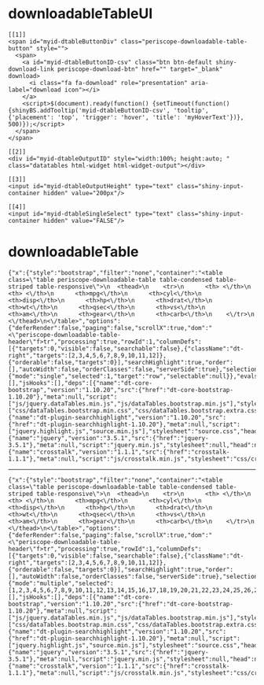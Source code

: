 # downloadableTableUI

    [[1]]
    <span id="myid-dtableButtonDiv" class="periscope-downloadable-table-button" style="">
      <span>
        <a id="myid-dtableButtonID-csv" class="btn btn-default shiny-download-link periscope-download-btn" href="" target="_blank" download>
          <i class="fa fa-download" role="presentation" aria-label="download icon"></i>
        </a>
        <script>$(document).ready(function() {setTimeout(function() {shinyBS.addTooltip('myid-dtableButtonID-csv', 'tooltip', {'placement': 'top', 'trigger': 'hover', 'title': 'myHoverText'})}, 500)});</script>
      </span>
    </span>
    
    [[2]]
    <div id="myid-dtableOutputID" style="width:100%; height:auto; " class="datatables html-widget html-widget-output"></div>
    
    [[3]]
    <input id="myid-dtableOutputHeight" type="text" class="shiny-input-container hidden" value="200px"/>
    
    [[4]]
    <input id="myid-dtableSingleSelect" type="text" class="shiny-input-container hidden" value="FALSE"/>
    

# downloadableTable

    {"x":{"style":"bootstrap","filter":"none","container":"<table class=\"table periscope-downloadable-table table-condensed table-striped table-responsive\">\n  <thead>\n    <tr>\n      <th> <\/th>\n      <th> <\/th>\n      <th>mpg<\/th>\n      <th>cyl<\/th>\n      <th>disp<\/th>\n      <th>hp<\/th>\n      <th>drat<\/th>\n      <th>wt<\/th>\n      <th>qsec<\/th>\n      <th>vs<\/th>\n      <th>am<\/th>\n      <th>gear<\/th>\n      <th>carb<\/th>\n    <\/tr>\n  <\/thead>\n<\/table>","options":{"deferRender":false,"paging":false,"scrollX":true,"dom":"<\"periscope-downloadable-table-header\"f>tr","processing":true,"rowId":1,"columnDefs":[{"targets":0,"visible":false,"searchable":false},{"className":"dt-right","targets":[2,3,4,5,6,7,8,9,10,11,12]},{"orderable":false,"targets":0}],"searchHighlight":true,"order":[],"autoWidth":false,"orderClasses":false,"serverSide":true},"selection":{"mode":"single","selected":1,"target":"row","selectable":null}},"evals":[],"jsHooks":[],"deps":[{"name":"dt-core-bootstrap","version":"1.10.20","src":{"href":"dt-core-bootstrap-1.10.20"},"meta":null,"script":["js/jquery.dataTables.min.js","js/dataTables.bootstrap.min.js"],"stylesheet":["css/dataTables.bootstrap.min.css","css/dataTables.bootstrap.extra.css"],"head":null,"attachment":null,"package":null,"all_files":false},{"name":"dt-plugin-searchhighlight","version":"1.10.20","src":{"href":"dt-plugin-searchhighlight-1.10.20"},"meta":null,"script":["jquery.highlight.js","source.min.js"],"stylesheet":"source.css","head":null,"attachment":null,"package":null,"all_files":true},{"name":"jquery","version":"3.5.1","src":{"href":"jquery-3.5.1"},"meta":null,"script":"jquery.min.js","stylesheet":null,"head":null,"attachment":null,"all_files":true},{"name":"crosstalk","version":"1.1.1","src":{"href":"crosstalk-1.1.1"},"meta":null,"script":"js/crosstalk.min.js","stylesheet":"css/crosstalk.css","head":null,"attachment":null,"all_files":true}]} 

---

    {"x":{"style":"bootstrap","filter":"none","container":"<table class=\"table periscope-downloadable-table table-condensed table-striped table-responsive\">\n  <thead>\n    <tr>\n      <th> <\/th>\n      <th> <\/th>\n      <th>mpg<\/th>\n      <th>cyl<\/th>\n      <th>disp<\/th>\n      <th>hp<\/th>\n      <th>drat<\/th>\n      <th>wt<\/th>\n      <th>qsec<\/th>\n      <th>vs<\/th>\n      <th>am<\/th>\n      <th>gear<\/th>\n      <th>carb<\/th>\n    <\/tr>\n  <\/thead>\n<\/table>","options":{"deferRender":false,"paging":false,"scrollX":true,"dom":"<\"periscope-downloadable-table-header\"f>tr","processing":true,"rowId":1,"columnDefs":[{"targets":0,"visible":false,"searchable":false},{"className":"dt-right","targets":[2,3,4,5,6,7,8,9,10,11,12]},{"orderable":false,"targets":0}],"searchHighlight":true,"order":[],"autoWidth":false,"orderClasses":false,"serverSide":true},"selection":{"mode":"multiple","selected":[1,2,3,4,5,6,7,8,9,10,11,12,13,14,15,16,17,18,19,20,21,22,23,24,25,26,27,28,29,30,31,32],"target":"row","selectable":null}},"evals":[],"jsHooks":[],"deps":[{"name":"dt-core-bootstrap","version":"1.10.20","src":{"href":"dt-core-bootstrap-1.10.20"},"meta":null,"script":["js/jquery.dataTables.min.js","js/dataTables.bootstrap.min.js"],"stylesheet":["css/dataTables.bootstrap.min.css","css/dataTables.bootstrap.extra.css"],"head":null,"attachment":null,"package":null,"all_files":false},{"name":"dt-plugin-searchhighlight","version":"1.10.20","src":{"href":"dt-plugin-searchhighlight-1.10.20"},"meta":null,"script":["jquery.highlight.js","source.min.js"],"stylesheet":"source.css","head":null,"attachment":null,"package":null,"all_files":true},{"name":"jquery","version":"3.5.1","src":{"href":"jquery-3.5.1"},"meta":null,"script":"jquery.min.js","stylesheet":null,"head":null,"attachment":null,"all_files":true},{"name":"crosstalk","version":"1.1.1","src":{"href":"crosstalk-1.1.1"},"meta":null,"script":"js/crosstalk.min.js","stylesheet":"css/crosstalk.css","head":null,"attachment":null,"all_files":true}]} 

